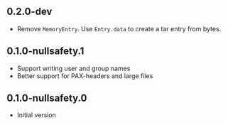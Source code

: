 ## 0.2.0-dev

- Remove `MemoryEntry`. Use `Entry.data` to create a tar entry from bytes.

## 0.1.0-nullsafety.1

- Support writing user and group names
- Better support for PAX-headers and large files

## 0.1.0-nullsafety.0

- Initial version
